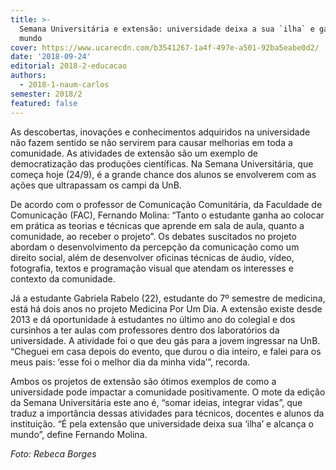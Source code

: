 ```yaml
---
title: >-
  Semana Universitária e extensão: universidade deixa a sua `ilha` e ganha o
  mundo
cover: https://www.ucarecdn.com/b3541267-1a4f-497e-a501-92ba5eabe0d2/
date: '2018-09-24'
editorial: 2018-2-educacao
authors:
  - 2018-1-naum-carlos
semester: 2018/2
featured: false
---
```

As descobertas, inovações e conhecimentos adquiridos na universidade não fazem sentido se não servirem para causar melhorias em toda a comunidade. As atividades de extensão são um exemplo de democratização das produções científicas. Na Semana Universitária, que começa hoje (24/9), é a grande chance dos alunos se envolverem com as ações que ultrapassam os campi da UnB.



De acordo com o professor de Comunicação Comunitária, da Faculdade de Comunicação (FAC), Fernando Molina: “Tanto o estudante ganha ao colocar em prática as teorias e técnicas que aprende em sala de aula, quanto a comunidade, ao receber o projeto”. Os debates suscitados no projeto abordam o desenvolvimento da percepção da comunicação como um direito social, além de desenvolver oficinas técnicas de áudio, vídeo, fotografia, textos e programação visual que atendam os interesses e contexto da comunidade.



Já a estudante Gabriela Rabelo (22), estudante do 7º semestre de medicina, está há dois anos no projeto Medicina Por Um Dia. A extensão existe desde 2013 e dá oportunidade à estudantes no último ano do colegial e dos cursinhos a ter aulas com professores dentro dos laboratórios da universidade. A atividade foi o que deu gás para a jovem ingressar na UnB. “Cheguei em casa depois do evento, que durou o dia inteiro, e falei para os meus pais: ‘esse foi o melhor dia da minha vida’”, recorda.

Ambos os projetos de extensão são ótimos exemplos de como a universidade pode impactar a comunidade positivamente. O mote da edição da Semana Universitária este ano é, “somar ideias, integrar vidas”, que traduz a importância dessas atividades para técnicos, docentes e alunos da instituição. “É pela extensão que universidade deixa sua ‘ilha’ e alcança o mundo”, define Fernando Molina.

_Foto: Rebeca Borges_
